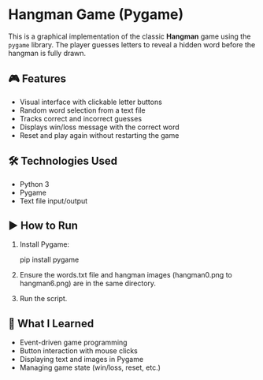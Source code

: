 # Hangman Game (Pygame)

This is a graphical implementation of the classic **Hangman** game using the `pygame` library. The player guesses letters to reveal a hidden word before the hangman is fully drawn.

## 🎮 Features

- Visual interface with clickable letter buttons
- Random word selection from a text file
- Tracks correct and incorrect guesses
- Displays win/loss message with the correct word
- Reset and play again without restarting the game

## 🛠️ Technologies Used

- Python 3
- Pygame
- Text file input/output

## ▶️ How to Run

1. Install Pygame:

   pip install pygame

2. Ensure the words.txt file and hangman images (hangman0.png to hangman6.png) are in the same directory.

3. Run the script.

## 🧠 What I Learned

- Event-driven game programming
- Button interaction with mouse clicks
- Displaying text and images in Pygame
- Managing game state (win/loss, reset, etc.)
